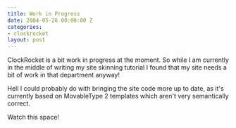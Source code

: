 ```yaml
---
title: Work in Progress
date: 2004-05-26 00:00:00 Z
categories:
- clockrocket
layout: post
---
```


ClockRocket is a bit work in progress at the moment.  So while I am currently in the middle of writing my site skinning tutorial I found that my site needs a bit of work in that department anyway!

Hell I could probably do with bringing the site code more up to date, as it's currently based on MovableType 2 templates which aren't very semantically correct.

Watch this space!
